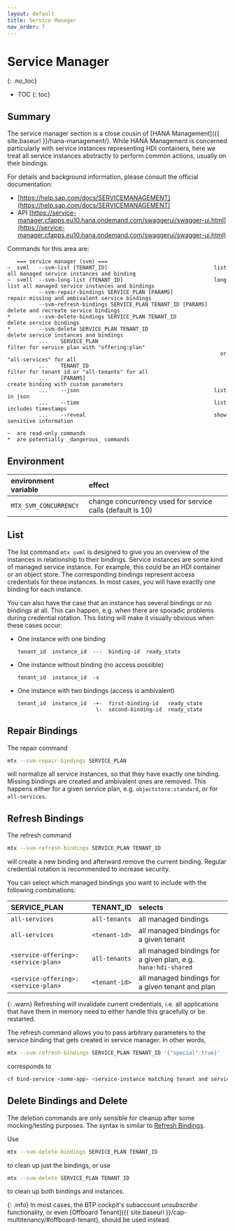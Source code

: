 ```yaml
---
layout: default
title: Service Manager
nav_order: 7
---
```


<!-- prettier-ignore-start -->
# Service Manager
{: .no_toc}
<!-- prettier-ignore-end -->

<!-- prettier-ignore -->
- TOC
{: toc}

## Summary

The service manager section is a close cousin of [HANA Management]({{ site.baseurl }}/hana-management/). While HANA
Management is concerned particularly with service instances representing HDI containers, here we treat all service
instances abstractly to perform common actions, usually on their bindings.

For details and background information, please consult the official documentation:

- [https://help.sap.com/docs/SERVICEMANAGEMENT](https://help.sap.com/docs/SERVICEMANAGEMENT)
- API [https://service-manager.cfapps.eu10.hana.ondemand.com/swaggerui/swagger-ui.html](https://service-manager.cfapps.eu10.hana.ondemand.com/swaggerui/swagger-ui.html)

Commands for this area are:

```
   === service manager (svm) ===
~  svml   --svm-list [TENANT_ID]                                  list all managed service instances and binding
~  svmll  --svm-long-list [TENANT_ID]                             long list all managed service instances and bindings
          --svm-repair-bindings SERVICE_PLAN [PARAMS]             repair missing and ambivalent service bindings
          --svm-refresh-bindings SERVICE_PLAN TENANT_ID [PARAMS]  delete and recreate service bindings
*         --svm-delete-bindings SERVICE_PLAN TENANT_ID            delete service bindings
*         --svm-delete SERVICE_PLAN TENANT_ID                     delete service instances and bindings
          ...    SERVICE_PLAN                                     filter for service plan with "offering:plan"
                                                                    or "all-services" for all
          ...    TENANT_ID                                        filter for tenant id or "all-tenants" for all
          ...    [PARAMS]                                         create binding with custom parameters
          ...    --json                                           list in json
          ...    --time                                           list includes timestamps
          ...    --reveal                                         show sensitive information

~  are read-only commands
*  are potentially _dangerous_ commands
```

## Environment

| environment variable  | effect                                                    |
| :-------------------- | :-------------------------------------------------------- |
| `MTX_SVM_CONCURRENCY` | change concurrency used for service calls (default is 10) |

## List

The list command `mtx svml` is designed to give you an overview of the instances in relationship to their bindings.
Service instances are some kind of managed service instance. For example, this could be an HDI container or an object
store. The corresponding bindings represent access credentials for these instances. In most cases, you will have exactly
one binding for each instance.

You can also have the case that an instance has several bindings or no bindings at all. This can happen, e.g. when
there are sporadic problems during credential rotation. This listing will make it visually obvious when these cases
occur:

- One instance with one binding
  ```
  tenant_id  instance_id  ---  binding-id  ready_state
  ```
- One instance without binding (no access possible)
  ```
  tenant_id  instance_id  -x
  ```
- One instance with two bindings (access is ambivalent)
  ```
  tenant_id  instance_id  -+-  first-binding-id   ready_state
                           \-  second-binding-id  ready_state
  ```

## Repair Bindings

The repair command

```bash
mtx --svm-repair-bindings SERVICE_PLAN
```

will normalize all service instances, so that they have exactly one binding. Missing bindings are created and ambivalent
ones are removed. This happens either for a given service plan, e.g. `objectstore:standard`, or for `all-services`.

## Refresh Bindings

The refresh command

```bash
mtx --svm-refresh-bindings SERVICE_PLAN TENANT_ID
```

will create a new binding and afterward remove the current binding. Regular credential rotation is recommended to
increase security.

You can select which managed bindings you want to include with the following combinations:

| SERVICE_PLAN                        | TENANT_ID     | selects                                                       |
| :---------------------------------- | :------------ | :------------------------------------------------------------ |
| `all-services`                      | `all-tenants` | all managed bindings                                          |
| `all-services`                      | `<tenant-id>` | all managed bindings for a given tenant                       |
| `<service-offering>:<service-plan>` | `all-tenants` | all managed bindings for a given plan, e.g. `hana:hdi-shared` |
| `<service-offering>:<service-plan>` | `<tenant-id>` | all managed bindings for a given tenant and plan              |

{: .warn}
Refreshing will invalidate current credentials, i.e. all applications that have them in memory need to either handle
this gracefully or be restarted.

The refresh command allows you to pass arbitrary parameters to the service binding that gets created in service
manager. In other words,

```bash
mtx --svm-refresh-bindings SERVICE_PLAN TENANT_ID '{"special":true}'
```

corresponds to

```bash
cf bind-service <some-app> <service-instance matching tenant and service-plan> -c '{"special":true}'
```

## Delete Bindings and Delete

The deletion commands are only sensible for cleanup after some mocking/testing purposes. The syntax is similar to
[Refresh Bindings](#refresh-bindings).

Use

```bash
mtx --svm-delete-bindings SERVICE_PLAN TENANT_ID
```

to clean up just the bindings, or use

```bash
mtx --svm-delete SERVICE_PLAN TENANT_ID
```

to clean up both bindings and instances.

{: .info}
In most cases, the BTP cockpit's subaccount _unsubscribe_ functionality, or even
[Offboard Tenant]({{ site.baseurl }}/cap-multitenancy/#offboard-tenant), should be used instead.
